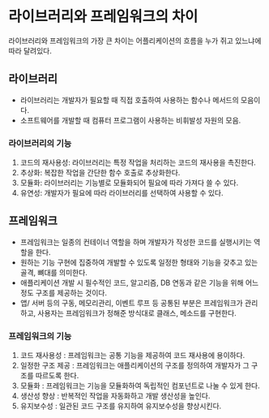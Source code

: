 # 라이브러리와 프레임워크의 차이

라이브러리와 프레임워크의 가장 큰 차이는 어플리케이션의 흐름을 누가 쥐고 있느냐에 따라 달려있다.

## 라이브러리

- 라이브러리는 개발자가 필요할 때 직접 호출하여 사용하는 함수나 메서드의 모음이다.
- 소프트웨어를 개발할 때 컴퓨터 프로그램이 사용하는 비휘발성 자원의 모음.

### 라이브러리의 기능

1. 코드의 재사용성: 라이브러리는 특정 작업을 처리하는 코드의 재사용을 촉진한다.
2. 추상화: 복잡한 작업을 간단한 함수 호출로 추상화한다.
3. 모듈화: 라이브러리는 기능별로 모듈화되어 필요에 따라 가져다 쓸 수 있다.
4. 유연성: 개발자가 필요에 따라 라이브러리를 선택하여 사용할 수 있다.

## 프레임워크

- 프레임워크는 일종의 컨테이너 역할을 하며 개발자가 작성한 코드를 실행시키는 역할을 한다.
- 원하는 기능 구현에 집중하여 개발할 수 있도록 일정한 형태와 기능을 갖추고 있는 골격, 뼈대를 의미한다.
- 애플리케이션 개발 시 필수적인 코드, 알고리즘, DB 연동과 같은 기능을 위해 어느정도 구조를 제공하는 것이다.
- 앱/ 서버 등의 구동, 메모리관리, 이벤트 루프 등 공통된 부분은 프레임워크가 관리하고, 사용자는 프레임워크가 정해준 방식대로 클래스, 메소드를 구현한다.

### 프레임워크의 기능

1. 코드 재사용성 : 프레임워크는 공통 기능을 제공하여 코드 재사용에 용이하다.
2. 일정한 구조 제공 : 프레임워크는 애플리케이션의 구조를 정의하여 개발자가 그 구조를 따르도록 한다.
3. 모듈화 : 프레임워크는 기능을 모듈화하여 독립적인 컴포넌트로 나눌 수 있게 한다.
4. 생산성 향상 : 반복적인 작업을 자동화하고 개발 생산성을 높인다.
5. 유지보수성 : 일관된 코드 구조를 유지하여 유지보수성을 향상시킨다.
